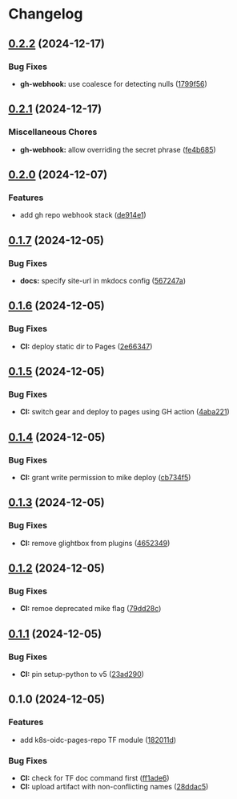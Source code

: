 # Changelog

## [0.2.2](https://github.com/meysam81/terraform-modules/compare/v0.2.1...v0.2.2) (2024-12-17)


### Bug Fixes

* **gh-webhook:** use coalesce for detecting nulls ([1799f56](https://github.com/meysam81/terraform-modules/commit/1799f56cb571f2447945f940253cb96442ac931c))

## [0.2.1](https://github.com/meysam81/terraform-modules/compare/v0.2.0...v0.2.1) (2024-12-17)


### Miscellaneous Chores

* **gh-webhook:** allow overriding the secret phrase ([fe4b685](https://github.com/meysam81/terraform-modules/commit/fe4b685fb62dc38bab788bf75ef5432b5fa5074f))

## [0.2.0](https://github.com/meysam81/terraform-modules/compare/v0.1.7...v0.2.0) (2024-12-07)


### Features

* add gh repo webhook stack ([de914e1](https://github.com/meysam81/terraform-modules/commit/de914e1d05db7d600bf04b5ae94556ce321e45f9))

## [0.1.7](https://github.com/meysam81/terraform-modules/compare/v0.1.6...v0.1.7) (2024-12-05)


### Bug Fixes

* **docs:** specify site-url in mkdocs config ([567247a](https://github.com/meysam81/terraform-modules/commit/567247a3b82562edc0dd735a28e7247f39156d0b))

## [0.1.6](https://github.com/meysam81/terraform-modules/compare/v0.1.5...v0.1.6) (2024-12-05)


### Bug Fixes

* **CI:** deploy static dir to Pages ([2e66347](https://github.com/meysam81/terraform-modules/commit/2e6634798dc32bbbd4627df52863f0954e7565a2))

## [0.1.5](https://github.com/meysam81/terraform-modules/compare/v0.1.4...v0.1.5) (2024-12-05)


### Bug Fixes

* **CI:** switch gear and deploy to pages using GH action ([4aba221](https://github.com/meysam81/terraform-modules/commit/4aba221788da1bdc0fc7d2aeeeddca48b78d757d))

## [0.1.4](https://github.com/meysam81/terraform-modules/compare/v0.1.3...v0.1.4) (2024-12-05)


### Bug Fixes

* **CI:** grant write permission to mike deploy ([cb734f5](https://github.com/meysam81/terraform-modules/commit/cb734f55fe2aa8bf3e90ccad2bb281abfdf89399))

## [0.1.3](https://github.com/meysam81/terraform-modules/compare/v0.1.2...v0.1.3) (2024-12-05)


### Bug Fixes

* **CI:** remove glightbox from plugins ([4652349](https://github.com/meysam81/terraform-modules/commit/4652349af6014664a7d761c1147a73c7cbcd3a5a))

## [0.1.2](https://github.com/meysam81/terraform-modules/compare/v0.1.1...v0.1.2) (2024-12-05)


### Bug Fixes

* **CI:** remoe deprecated mike flag ([79dd28c](https://github.com/meysam81/terraform-modules/commit/79dd28ca105a46f4c43f74fe4cbe7e03e5adc539))

## [0.1.1](https://github.com/meysam81/terraform-modules/compare/v0.1.0...v0.1.1) (2024-12-05)


### Bug Fixes

* **CI:** pin setup-python to v5 ([23ad290](https://github.com/meysam81/terraform-modules/commit/23ad29082fe798ebafb6cee6d3ef1b24109dce29))

## 0.1.0 (2024-12-05)


### Features

* add k8s-oidc-pages-repo TF module ([182011d](https://github.com/meysam81/terraform-modules/commit/182011d3b6006d6541a6308d6253a7077b492d3e))


### Bug Fixes

* **CI:** check for TF doc command first ([ff1ade6](https://github.com/meysam81/terraform-modules/commit/ff1ade635932e2e275e687bea6499cb51342e984))
* **CI:** upload artifact with non-conflicting names ([28ddac5](https://github.com/meysam81/terraform-modules/commit/28ddac50ba9f0e9009d0bebb2c6b08a7054440bc))

